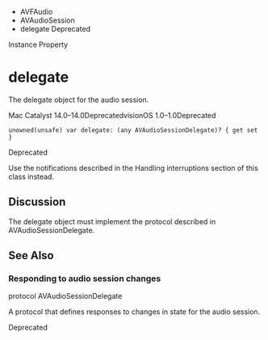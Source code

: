 

- AVFAudio
- AVAudioSession
-  delegate Deprecated

Instance Property

# delegate

The delegate object for the audio session.

Mac Catalyst 14.0–14.0DeprecatedvisionOS 1.0–1.0Deprecated

``` source
unowned(unsafe) var delegate: (any AVAudioSessionDelegate)? { get set }
```

Deprecated

Use the notifications described in the Handling interruptions section of this class instead.

## Discussion

The delegate object must implement the protocol described in AVAudioSessionDelegate.

## See Also

### Responding to audio session changes

protocol AVAudioSessionDelegate

A protocol that defines responses to changes in state for the audio session.

Deprecated


